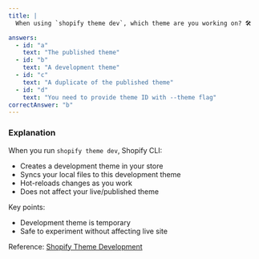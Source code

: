 ```yaml
---
title: |
  When using `shopify theme dev`, which theme are you working on? 🛠️

answers:
  - id: "a"
    text: "The published theme"
  - id: "b"
    text: "A development theme"
  - id: "c"
    text: "A duplicate of the published theme"
  - id: "d"
    text: "You need to provide theme ID with --theme flag"
correctAnswer: "b"
---
```


### Explanation

When you run `shopify theme dev`, Shopify CLI:
- Creates a development theme in your store
- Syncs your local files to this development theme
- Hot-reloads changes as you work
- Does not affect your live/published theme

Key points:
- Development theme is temporary
- Safe to experiment without affecting live site

Reference: [Shopify Theme Development](https://shopify.dev/docs/themes/tools/cli/theme-commands#dev) 